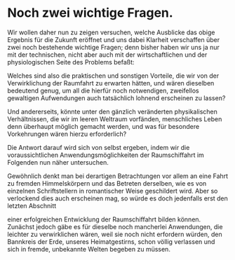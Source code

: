 Noch zwei wichtige Fragen.
==========================

Wir wollen daher nun zu zeigen versuchen, welche Ausblicke
das obige Ergebnis für die Zukunft eröffnet und uns dabei Klarheit
verschaffen über zwei noch bestehende wichtige Fragen; denn
bisher haben wir uns ja nur mit der technischen, nicht aber
auch mit der wirtschaftlichen und der physiologischen Seite
des Problems befaßt:

Welches sind also die praktischen und sonstigen Vorteile, die
wir von der Verwirklichung der Raumfahrt zu erwarten hätten,
und wären dieselben bedeutend genug, um all die hierfür noch
notwendigen, zweifellos gewaltigen Aufwendungen auch tatsächlich
lohnend erscheinen zu lassen?

Und andererseits, könnte unter den gänzlich veränderten physikalischen
Verhältnissen, die wir im leeren Weltraum vorfänden,
menschliches Leben denn überhaupt möglich gemacht werden, und
was für besondere Vorkehrungen wären hierzu erforderlich?

Die Antwort darauf wird sich von selbst ergeben, indem wir
die voraussichtlichen Anwendungsmöglichkeiten der
Raumschiffahrt im Folgenden nun näher untersuchen.

Gewöhnlich denkt man bei derartigen Betrachtungen vor allem
an eine Fahrt zu fremden Himmelskörpern und das Betreten
derselben, wie es von einzelnen Schriftstellern in romantischer
Weise geschildert wird. Aber so verlockend dies auch erscheinen
mag, so würde es doch jedenfalls erst den letzten Abschnitt

einer erfolgreichen Entwicklung der Raumschiffahrt bilden können.
Zunächst jedoch gäbe es für dieselbe noch mancherlei
Anwendungen, die leichter zu verwirklichen wären, weil sie noch
nicht erfordern würden, den Bannkreis der Erde, unseres Heimatgestirns,
schon völlig verlassen und sich in fremde, unbekannte
Welten begeben zu müssen.

